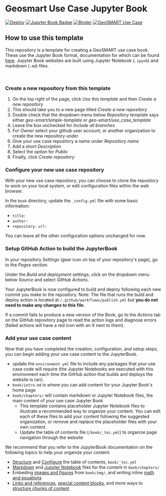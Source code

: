 # Geosmart Use Case Jupyter Book

[![Deploy](https://github.com/geo-smart/use_case_template/actions/workflows/deploy.yaml/badge.svg)](https://github.com/geo-smart/use_case_template/actions/workflows/deploy.yaml)
[![Jupyter Book Badge](https://jupyterbook.org/badge.svg)](https://geo-smart.github.io/simple-template)
[![Binder](https://mybinder.org/badge_logo.svg)](https://mybinder.org/v2/gh/geo-smart/simple-template/HEAD?labpath=book%2Fchapters)
[![GeoSMART Use Case](./book/img/use_case_badge.svg)](https://geo-smart.github.io/usecases)

## How to use this template

This repository is a template for creating a GeoSMART use case book. These use the Jupyter Book format, documentation for which can be found [here](https://jupyterbook.org/en/stable/intro.html). Jupyter Book websites are built using Jupyter Notebook (`.ipynb`) and markdown (`.md`) files.

<br>

### Create a new repository from this template
1. On the top right of the page, click *Use this template* and then *Create a new repository*
2. This should take you to a new page titled *Create a new repository*
3. Double check that the dropdown menu below *Repository template* says either *geo-smart/simple-template* or *geo-smart/use_case_template*
4. Leave the box unchecked for *Include all branches*
5. For *Owner* select your github user account, or another organization to create the new repository under
6. Give your use case repository a name under *Repository name*
7. Add a short *Description*
8. Select the option for *Public*
9. Finally, click *Create repository*

### Configure your new use case repository

With your new use case repository, you can choose to clone the repository to work on your local system, or edit configuration files within the web browser.

In the `book` directory, update the `_config.yml` file with some basic information:
- `title: `
- `author: `
- `repository:` `url: `

You can leave all the other configuration options unchanged for now.

### Setup GitHub Action to build the JupyterBook

In your repository *Settings* (gear icon on top of your repository's page), go to the *Pages* section.

Under the *Build and deployment* settings, click on the dropdown menu below *Source* and select *GitHub Actions*.

Your JupyterBook is now configured to build and deploy following each new commit you make to the repository. Note: The file that runs the build and deploy action is located at `/.github/workflows/publish.yml` but **you do not need to make any changes to this file**.

If a commit fails to produce a new version of the Book, go to the *Actions* tab on the GitHub repository page to read the action logs and diagnose errors (failed actions will have a red icon with an X next to them).

### Add your use case content

Now that you have completed the creation, configuration, and setup steps, you can begin adding your use case content to the JupyterBook. 

* update the `environment.yml` file to include any packages that your use case code will require (the Jupyter Notebooks are executed with this environment each time the GitHub action that builds and deploys the website is ran).
* `book/intro.md` is where you can add content for your Jupyter Book's home page
* `book/chapters/` will contain markdown or Jupyter Notebook files, the main content of your use case Jupyter Book
    * This template contains placeholder Jupyter Notebook files to illustrate a recommended way to organize your content. You can edit each of these files to add your content following the suggested organization, or remove and replace the placeholder files with your own content.
    * Update the table of contents file (`/book/_toc.yml`) to organize page navigation through the website

We recommend that you refer to the JupyterBook documentation on the following topics to help your organize your content:
* [Structure](https://jupyterbook.org/en/stable/structure/toc.html) and [Configure](https://jupyterbook.org/en/stable/structure/configure.html) the table of contents, `book/_toc.yml`
* [Markdown](https://jupyterbook.org/en/stable/file-types/markdown.html) and [Jupyter Notebook](https://jupyterbook.org/en/stable/file-types/notebooks.html) files for the content in `book/chapters/`
* Embeding [images and figures](https://jupyterbook.org/en/stable/content/figures.html) from `book/img/`, and writing inline [math and equations](https://jupyterbook.org/en/stable/content/math.html)
* [Links and references](https://jupyterbook.org/en/stable/content/references.html), [special content blocks](https://jupyterbook.org/en/stable/content/content-blocks.html), and more ways to [structure chunks of content](https://jupyterbook.org/en/stable/content/components.html)

